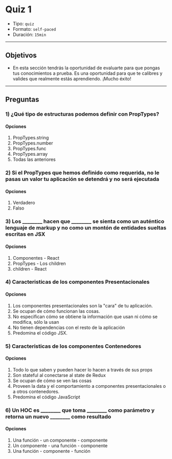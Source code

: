 # Quiz 1

- Tipo: `quiz`
- Formato: `self-paced`
- Duración: `15min`

***

## Objetivos

- En esta sección tendrás la oportunidad de evaluarte para que pongas tus
  conocimientos a prueba. Es una oportunidad para que te calibres y valides que
  realmente estás aprendiendo. ¡Mucho éxito!

***

## Preguntas

### 1) ¿Qué tipo de estructuras podemos definir con **PropTypes**?

#### Opciones

1. PropTypes.string
2. PropTypes.number
3. PropTypes.func
4. PropTypes.array
5. Todas las anteriores

<solution style="display:none;">5</solution>

### 2) Si el **PropTypes** que hemos definido como requerida, no le pasas un valor tu aplicación se detendrá y no será ejecutada

#### Opciones

1. Verdadero
2. Falso

<solution style="display:none;">2</solution>

### 3) Los ________ hacen que ________ se sienta como un auténtico lenguaje de markup y no como un montón de entidades sueltas escritas en JSX

#### Opciones

1. Componentes - React
2. PropTypes - Los children
3. children - React

<solution style="display:none;">3</solution>

### 4) Caracteristicas de los componentes **Presentacionales**

#### Opciones

1. Los componentes presentacionales son la "cara" de tu aplicación.
2. Se ocupan de cómo funcionan las cosas.
3. No especifican cómo se obtiene la información que usan ni cómo se modifica,
sólo la usan
4. No tienen dependencias con el resto de la aplicación
5. Predomina el código JSX.

<solution style="display:none;">1,3,4,5</solution>

### 5) Caracteristicas de los componentes **Contenedores**

#### Opciones

1. Todo lo que saben y pueden hacer lo hacen a través de sus props
2. Son stateful al conectarse al state de Redux
3. Se ocupan de cómo se ven las cosas
4. Proveen la data y el comportamiento a componentes presentacionales
 o a otros contenedores.
5. Predomina el código JavaScript

<solution style="display:none;">2,4,5</solution>

### 6) Un HOC es ________ que toma  ________ como parámetro y retorna un nuevo ________ como resultado

#### Opciones

1. Una función - un componente - componente
2. Un componente - una función - componente
3. Una función - componente - función

<solution style="display:none;">1</solution>
